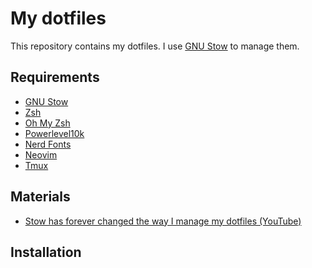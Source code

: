 # My dotfiles

This repository contains my dotfiles. I use [GNU Stow](https://www.gnu.org/software/stow/) to manage them.

## Requirements

- [GNU Stow](https://www.gnu.org/software/stow/)
- [Zsh](https://www.zsh.org/)
- [Oh My Zsh](https://ohmyz.sh/)
- [Powerlevel10k]()
- [Nerd Fonts](https://www.nerdfonts.com/)
- [Neovim](https://neovim.io/)
- [Tmux]()


## Materials

- [Stow has forever changed the way I manage my dotfiles (YouTube)](https://www.youtube.com/watch?v=y6XCebnB9gs)


## Installation

